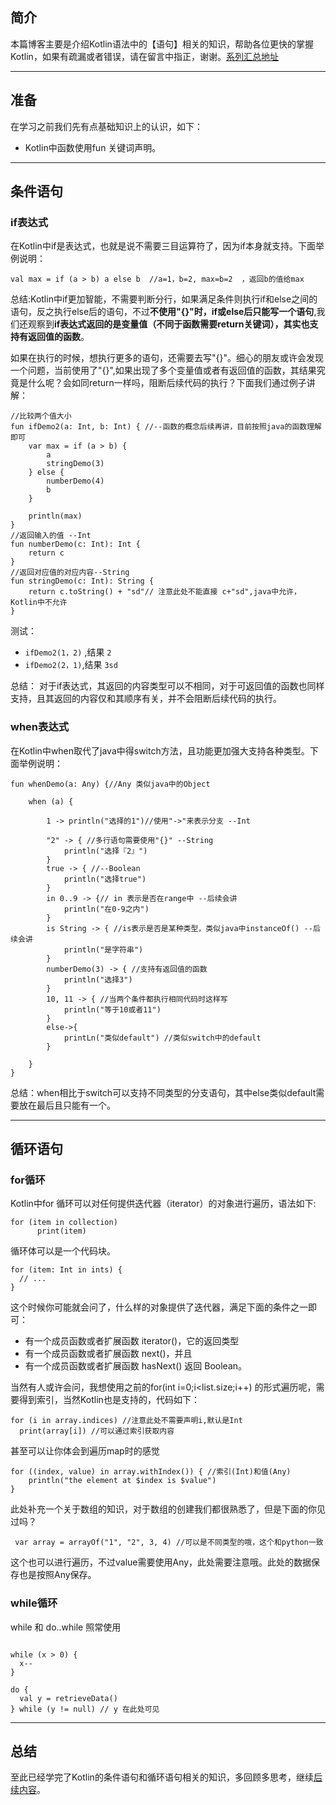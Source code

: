 
## 简介
本篇博客主要是介绍Kotlin语法中的【语句】相关的知识，帮助各位更快的掌握Kotlin，如果有疏漏或者错误，请在留言中指正，谢谢。[系列汇总地址](https://github.com/guohaiyang1992/kotlin)

---
## 准备
在学习之前我们先有点基础知识上的认识，如下：

 - Kotlin中函数使用fun 关键词声明。

---

## 条件语句
### if表达式
在Kotlin中if是表达式，也就是说不需要三目运算符了，因为if本身就支持。下面举例说明：

```
val max = if (a > b) a else b  //a=1，b=2, max=b=2  ，返回b的值给max
```
总结:Kotlin中if更加智能，不需要判断分行，如果满足条件则执行if和else之间的语句，反之执行else后的语句，不过**不使用"{}"时，if或else后只能写一个语句**,我们还观察到**if表达式返回的是变量值（不同于函数需要return关键词），其实也支持有返回值的函数**。

如果在执行的时候，想执行更多的语句，还需要去写"{}"。细心的朋友或许会发现一个问题，当前使用了"{}",如果出现了多个变量值或者有返回值的函数，其结果究竟是什么呢？会如同return一样吗，阻断后续代码的执行？下面我们通过例子讲解：

```
//比较两个值大小
fun ifDemo2(a: Int, b: Int) { //--函数的概念后续再讲，目前按照java的函数理解即可
    var max = if (a > b) {
        a
        stringDemo(3)
    } else {
        numberDemo(4)
        b
    }

    println(max)
}
//返回输入的值 --Int
fun numberDemo(c: Int): Int {
    return c
}
//返回对应值的对应内容--String
fun stringDemo(c: Int): String {
    return c.toString() + "sd"// 注意此处不能直接 c+"sd",java中允许，Kotlin中不允许
}
```
测试：

 - `ifDemo2(1，2)` ,结果 `2`
 - `ifDemo2(2，1)`,结果 `3sd`

总结：
对于if表达式，其返回的内容类型可以不相同，对于可返回值的函数也同样支持，且其返回的内容仅和其顺序有关，并不会阻断后续代码的执行。

### when表达式
在Kotlin中when取代了java中得switch方法，且功能更加强大支持各种类型。下面举例说明：

```
fun whenDemo(a: Any) {//Any 类似java中的Object

    when (a) { 
    
        1 -> println("选择的1")//使用"->"来表示分支 --Int
        
        "2" -> { //多行语句需要使用"{}" --String
            println("选择『2』")
        }
        true -> { //--Boolean
            println("选择true")
        }
        in 0..9 -> {// in 表示是否在range中 --后续会讲
            println("在0-9之内")
        }
        is String -> { //is表示是否是某种类型，类似java中instanceOf() --后续会讲
            println("是字符串")
        }
        numberDemo(3) -> { //支持有返回值的函数
            println("选择3")
        }
        10, 11 -> { //当两个条件都执行相同代码时这样写
            println("等于10或者11")
        }
        else->{
	        printLn("类似default") //类似switch中的default
        }

    }
}
```
总结：when相比于switch可以支持不同类型的分支语句，其中else类似default需要放在最后且只能有一个。

---

## 循环语句
### for循环
Kotlin中for 循环可以对任何提供迭代器（iterator）的对象进行遍历，语法如下:

```
for (item in collection)
	  print(item)
```

循环体可以是一个代码块。

```
for (item: Int in ints) {
  // ...
}
```
这个时候你可能就会问了，什么样的对象提供了迭代器，满足下面的条件之一即可：

- 有一个成员函数或者扩展函数 iterator()，它的返回类型
- 有一个成员函数或者扩展函数 next()，并且
- 有一个成员函数或者扩展函数 hasNext() 返回 Boolean。

当然有人或许会问，我想使用之前的for(int i=0;i<list.size;i++) 的形式遍历呢，需要得到索引，当然Kotlin也是支持的，代码如下：

```
for (i in array.indices) //注意此处不需要声明i,默认是Int
  print(array[i]) //可以通过索引获取内容
```
甚至可以让你体会到遍历map时的感觉

```
for ((index, value) in array.withIndex()) { //索引(Int)和值(Any)
    println("the element at $index is $value")
}
```

此处补充一个关于数组的知识，对于数组的创建我们都很熟悉了，但是下面的你见过吗？

```
 var array = arrayOf("1", "2", 3, 4) //可以是不同类型的哦，这个和python一致
```
这个也可以进行遍历，不过value需要使用Any，此处需要注意哦。此处的数据保存也是按照Any保存。

### while循环
while 和 do..while 照常使用
```

while (x > 0) {
  x--
}

do {
  val y = retrieveData()
} while (y != null) // y 在此处可见
```




---
## 总结
至此已经学完了Kotlin的条件语句和循环语句相关的知识，多回顾多思考，继续[后续内容](https://github.com/guohaiyang1992/kotlin)。
